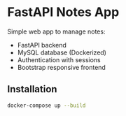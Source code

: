 # FastAPI Notes App

Simple web app to manage notes:
- FastAPI backend
- MySQL database (Dockerized)
- Authentication with sessions
- Bootstrap responsive frontend

## Installation

```bash
docker-compose up --build
